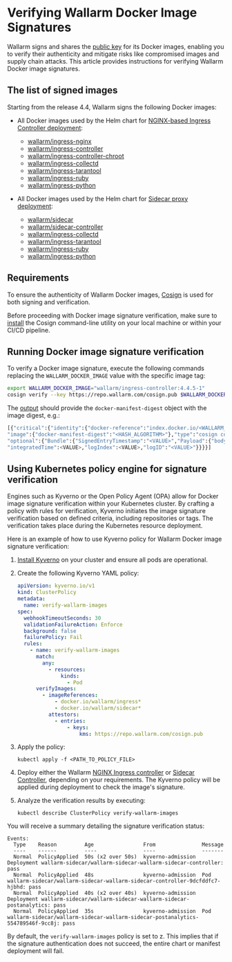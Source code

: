 # Verifying Wallarm Docker Image Signatures

Wallarm signs and shares the [public key](https://repo.wallarm.com/cosign.pub) for its Docker images, enabling you to verify their authenticity and mitigate risks like compromised images and supply chain attacks. This article provides instructions for verifying Wallarm Docker image signatures.

## The list of signed images

Starting from the release 4.4, Wallarm signs the following Docker images:

<!-- * [wallarm/node](https://hub.docker.com/r/wallarm/node): [NGINX-based Docker image] that includes all Wallarm modules, serving as a standalone artifact for Wallarm deployment -->
* All Docker images used by the Helm chart for [NGINX-based Ingress Controller deployment](../admin-en/installation-kubernetes-en.md):

    * [wallarm/ingress-nginx](https://hub.docker.com/r/wallarm/ingress-nginx)
    * [wallarm/ingress-controller](https://hub.docker.com/r/wallarm/ingress-controller)
    * [wallarm/ingress-controller-chroot](https://hub.docker.com/r/wallarm/ingress-controller-chroot)
    * [wallarm/ingress-collectd](https://hub.docker.com/r/wallarm/ingress-collectd)
    * [wallarm/ingress-tarantool](https://hub.docker.com/r/wallarm/ingress-tarantool)
    * [wallarm/ingress-ruby](https://hub.docker.com/r/wallarm/ingress-ruby)
    * [wallarm/ingress-python](https://hub.docker.com/r/wallarm/ingress-python)
* All Docker images used by the Helm chart for [Sidecar proxy deployment](../installation/kubernetes/sidecar-proxy/deployment.md):

    * [wallarm/sidecar](https://hub.docker.com/r/wallarm/sidecar)
    * [wallarm/sidecar-controller](https://hub.docker.com/r/wallarm/sidecar-controller)
    * [wallarm/ingress-collectd](https://hub.docker.com/r/wallarm/ingress-collectd)
    * [wallarm/ingress-tarantool](https://hub.docker.com/r/wallarm/ingress-tarantool)
    * [wallarm/ingress-ruby](https://hub.docker.com/r/wallarm/ingress-ruby)
    * [wallarm/ingress-python](https://hub.docker.com/r/wallarm/ingress-python)

## Requirements

To ensure the authenticity of Wallarm Docker images, [Cosign](https://docs.sigstore.dev/cosign/overview/) is used for both signing and verification. 

Before proceeding with Docker image signature verification, make sure to [install](https://docs.sigstore.dev/cosign/installation/) the Cosign command-line utility on your local machine or within your CI/CD pipeline.

## Running Docker image signature verification

To verify a Docker image signature, execute the following commands replacing the `WALLARM_DOCKER_IMAGE` value with the specific image tag:

```bash
export WALLARM_DOCKER_IMAGE="wallarm/ingress-controller:4.4.5-1"
cosign verify --key https://repo.wallarm.com/cosign.pub $WALLARM_DOCKER_IMAGE
```

The [output](https://docs.sigstore.dev/cosign/verify/) should provide the `docker-manifest-digest` object with the image digest, e.g.:

```bash
[{"critical":{"identity":{"docker-reference":"index.docker.io/<WALLARM_DOCKER_IMAGE>"},
"image":{"docker-manifest-digest":"<HASH_ALGORITHM>"},"type":"cosign container image signature"},
"optional":{"Bundle":{"SignedEntryTimestamp":"<VALUE>","Payload":{"body":"<VALUE>",
"integratedTime":<VALUE>,"logIndex":<VALUE>,"logID":"<VALUE>"}}}}]
```

## Using Kubernetes policy engine for signature verification

Engines such as Kyverno or the Open Policy Agent (OPA) allow for Docker image signature verification within your Kubernetes cluster. By crafting a policy with rules for verification, Kyverno initiates the image signature verification based on defined criteria, including repositories or tags. The verification takes place during the Kubernetes resource deployment.

Here is an example of how to use Kyverno policy for Wallarm Docker image signature verification:

1. [Install Kyverno](https://kyverno.io/docs/installation/methods/) on your cluster and ensure all pods are operational.
1. Create the following Kyverno YAML policy:

    ```yaml
    apiVersion: kyverno.io/v1
    kind: ClusterPolicy
    metadata:
      name: verify-wallarm-images
    spec:
      webhookTimeoutSeconds: 30
      validationFailureAction: Enforce
      background: false
      failurePolicy: Fail
      rules:
        - name: verify-wallarm-images
          match:
            any:
              - resources:
                  kinds:
                    - Pod
          verifyImages:
            - imageReferences:
                - docker.io/wallarm/ingress*
                - docker.io/wallarm/sidecar*
              attestors:
                - entries:
                    - keys:
                        kms: https://repo.wallarm.com/cosign.pub
    ```
1. Apply the policy:

    ```
    kubectl apply -f <PATH_TO_POLICY_FILE>
    ```
1. Deploy either the Wallarm [NGINX Ingress controller](../admin-en/installation-kubernetes-en.md) or [Sidecar Controller](../installation/kubernetes/sidecar-proxy/deployment.md), depending on your requirements. The Kyverno policy will be applied during deployment to check the image's signature.
1. Analyze the verification results by executing:

    ```
    kubectl describe ClusterPolicy verify-wallarm-images
    ```

You will receive a summary detailing the signature verification status:

```
Events:
  Type    Reason         Age                From               Message
  ----    ------         ----               ----               -------
  Normal  PolicyApplied  50s (x2 over 50s)  kyverno-admission  Deployment wallarm-sidecar/wallarm-sidecar-wallarm-sidecar-controller: pass
  Normal  PolicyApplied  48s                kyverno-admission  Pod wallarm-sidecar/wallarm-sidecar-wallarm-sidecar-controller-9dcfddfc7-hjbhd: pass
  Normal  PolicyApplied  40s (x2 over 40s)  kyverno-admission  Deployment wallarm-sidecar/wallarm-sidecar-wallarm-sidecar-postanalytics: pass
  Normal  PolicyApplied  35s                kyverno-admission  Pod wallarm-sidecar/wallarm-sidecar-wallarm-sidecar-postanalytics-554789546f-9cc8j: pass
```

By default, the `verify-wallarm-images` policy is set to z. This implies that if the signature authentication does not succeed, the entire chart or manifest deployment will fail.
